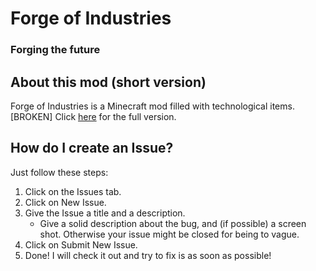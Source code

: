 # Forge of Industries
### Forging the future

## About this mod (short version)
Forge of Industries is a Minecraft mod filled with technological items.
[BROKEN] Click [here](#) for the full version.

## How do I create an Issue?
Just follow these steps:
1. Click on the Issues tab.
2. Click on New Issue.
3. Give the Issue a title and a description.
    - Give a solid description about the bug, and (if possible) a screen shot. Otherwise your issue might be closed for being to vague.
4. Click on Submit New Issue.
5. Done! I will check it out and try to fix is as soon as possible!
